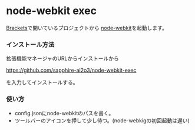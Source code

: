 node-webkit exec
=============

[Brackets](http://brackets.io/)で開いているプロジェクトから
[node-webkit](https://github.com/rogerwang/node-webkit)を起動します。

### インストール方法

拡張機能マネージャのURLからインストールから

 https://github.com/sapphire-al2o3/node-webkit-exec

を入力してインストールする。

### 使い方

- config.jsonにnode-webkitのパスを書く。
- ツールバーのアイコンを押して少し待つ。(node-webkigの初回起動は遅い)

